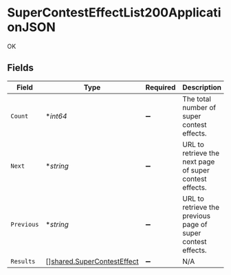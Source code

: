 # SuperContestEffectList200ApplicationJSON

OK


## Fields

| Field                                                                    | Type                                                                     | Required                                                                 | Description                                                              | Example                                                                  |
| ------------------------------------------------------------------------ | ------------------------------------------------------------------------ | ------------------------------------------------------------------------ | ------------------------------------------------------------------------ | ------------------------------------------------------------------------ |
| `Count`                                                                  | **int64*                                                                 | :heavy_minus_sign:                                                       | The total number of super contest effects.                               | 3                                                                        |
| `Next`                                                                   | **string*                                                                | :heavy_minus_sign:                                                       | URL to retrieve the next page of super contest effects.                  | https://pokeapi.co/api/v2/super-contest-effect/?offset=20&limit=20       |
| `Previous`                                                               | **string*                                                                | :heavy_minus_sign:                                                       | URL to retrieve the previous page of super contest effects.              |                                                                          |
| `Results`                                                                | [][shared.SuperContestEffect](../../models/shared/supercontesteffect.md) | :heavy_minus_sign:                                                       | N/A                                                                      |                                                                          |